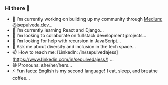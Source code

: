 ### Hi there 👋

- 🔭 I’m currently working on building up my community through [Medium: @jsepulveda.dev](https://medium.com/@jsepulveda.dev)...
- 🌱 I’m currently learning React and Django...
- 👯 I’m looking to collaborate on fullstack development projects...
- 🤔 I’m looking for help with recursion in JavaScript...
- 💬 Ask me about diversity and inclusion in the tech space...
- 📫 How to reach me: [LinkedIn: /in/sepulvedajess] (https://www.linkedin.com/in/sepulvedajess/) ...
- 😄 Pronouns: she/her/hers...
- ⚡ Fun facts: English is my second language! I eat, sleep, and breathe coffee...

<!--
**latinacommits/latinacommits** is a ✨ _special_ ✨ repository because its `README.md` (this file) appears on your GitHub profile.

Here are some ideas to get you started:

-->
